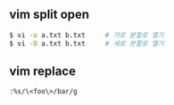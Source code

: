 ## vim split open

```sh
$ vi -o a.txt b.txt		# 가로 분할로 열기
$ vi -O a.txt b.txt		# 세로 분할로 열기
```

## vim replace

```sh
:%s/\<foo\>/bar/g
```
